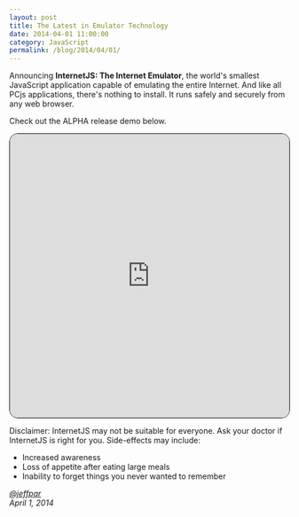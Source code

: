 ```yaml
---
layout: post
title: The Latest in Emulator Technology
date: 2014-04-01 11:00:00
category: JavaScript
permalink: /blog/2014/04/01/
---
```


Announcing **InternetJS: The Internet Emulator**, the world's smallest JavaScript application capable of emulating the entire Internet.
And like all PCjs applications, there's nothing to install.  It runs safely and securely from any web browser.

Check out the ALPHA release demo below. 

<iframe width="720" height="512" src="http://bing.com/" style="border-webkit-transform:scale(0.5);-moz-transform-scale(0.5);border:1px solid black;border-radius:15px;overflow:auto;width:100%;background-color:#FAEBD7;"></iframe>

Disclaimer: InternetJS may not be suitable for everyone.  Ask your doctor if InternetJS is right for you.  Side-effects may include:

- Increased awareness
- Loss of appetite after eating large meals
- Inability to forget things you never wanted to remember

*[@jeffpar](http://jeffpar.com)*  
*April 1, 2014*
